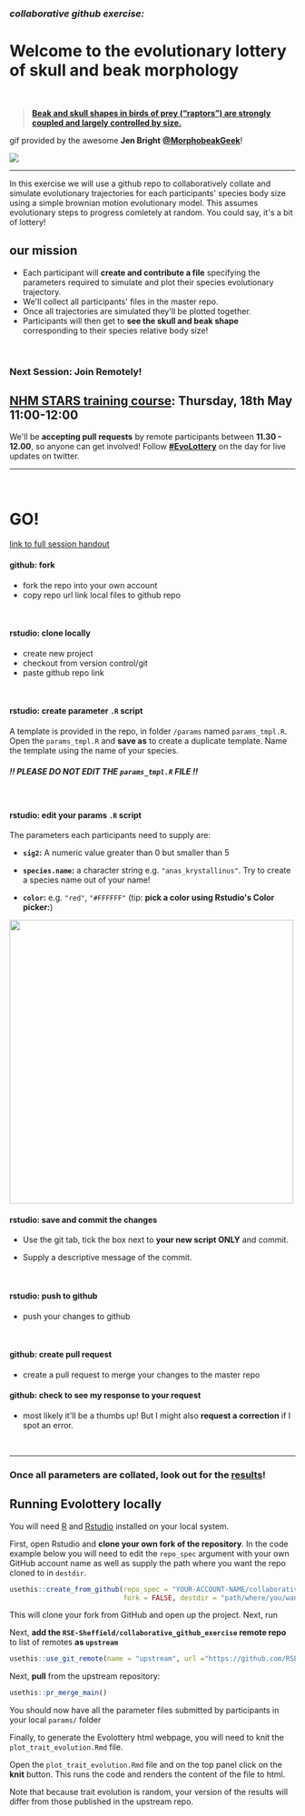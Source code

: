 
### *collaborative github exercise:*
# **Welcome to the evolutionary lottery of skull and beak morphology**

<br>

> [**Beak and skull shapes in birds of prey (“raptors”) are strongly coupled and largely controlled by size.**](http://eprints.whiterose.ac.uk/99452/1/Bright%20et%20al.%202016_SelfArchive.pdf)

gif provided by the awesome **Jen Bright** [**@MorphobeakGeek**](https://twitter.com/MorphobeakGeek)!

![](gif.gif)

***

In this exercise we will use a github repo to collaboratively collate and simulate evolutionary trajectories for each participants' species body size using a simple brownian motion evolutionary model. This assumes evolutionary steps to progress comletely at random. You could say, it's a bit of lottery! 


## **our mission**

- Each participant will **create and contribute a file** specifying the parameters required to simulate and plot their species evolutionary trajectory. 
- We'll collect all participants' files in the master repo. 
- Once all trajectories are simulated they'll be plotted together. 
- Participants will then get to **see the skull and beak shape** corresponding to their species relative body size!

<br>

### **Next Session: Join Remotely!**
## [**NHM STARS training course**](https://mozillafestival.org/): **Thursday, 18th May 11:00-12:00**

We'll be **accepting pull requests** by remote participants between **11.30 - 12.00**, so anyone can get involved! Follow [**#EvoLottery**](https://twitter.com/search?f=tweets&q=EvoLottery&src=typd) on the day for live updates on twitter.

***

<br>


# **GO!**
[link to full session handout](https://annakrystalli.github.io/Mozfest_github-rstudio/index.html)

#### **github:** fork 

- fork the repo into your own account
- copy repo url link local files to github repo 

<br>

#### **rstudio:** clone locally

- create new project
- checkout from version control/git
- paste github repo link

<br>

#### **rstudio:** create parameter `.R` script

A template is provided in the repo, in folder `/params` named `params_tmpl.R`. Open the `params_tmpl.R` and **save as** to create a duplicate template. Name the template using the name of your species. 

##### **!! PLEASE DO NOT EDIT THE `params_tmpl.R` FILE !!**

<br>

#### **rstudio:** edit your params `.R` script

The parameters each participants need to supply are:

- **`sig2`:** A numeric value greater than 0 but smaller than 5

- **`species.name`:** a character string e.g. `"anas_krystallinus"`. Try to create a species name out of your name!

- **`color`:** e.g. `"red"`, `"#FFFFFF"` (tip: **pick a color using Rstudio's Color picker:**)


<img src="assets/colour_picker.png" width="500px" />


<br>

#### **rstudio:** save and commit the changes

- Use the git tab, tick the box next to **your new script ONLY** and commit. 

- Supply a descriptive message of the commit.

<br>

#### **rstudio:** push to github
- push your changes to github

<br>

#### **github:** create pull request
 - create a pull request to merge your changes to the master repo
 
#### **github:** check to see my response to your request
 - most likely it'll be a thumbs up! But I might also **request a correction** if I spot an error.

<br>

***

### Once all parameters are collated, look out for the [results](http://rpubs.com/annakrystalli/278074)!

## Running Evolottery locally

You will need [R](https://www.r-project.org/) and [Rstudio](https://www.rstudio.com/products/rstudio/download/#download) installed on your local system.

First, open Rstudio and **clone your own fork of the repository**. In the code example below you will need to edit the `repo_spec` argument with your own GitHub account name as well as supply the path where you want the repo cloned to in `destdir`.

```r
usethis::create_from_github(repo_spec = "YOUR-ACCOUNT-NAME/collaborative_github_exercise", 
                            fork = FALSE, destdir = "path/where/you/want/the/repo/cloned/to")
```

This will clone your fork from GitHub and open up the project. Next, run 

Next, **add the `RSE-Sheffield/collaborative_github_exercise` remote repo** to list of remotes **as `upstream`**

```r
usethis::use_git_remote(name = "upstream", url ="https://github.com/RSE-Sheffield/collaborative_github_exercise.git" , overwrite = TRUE)
```

Next, **pull** from the upstream repository:
```r
usethis::pr_merge_main()
```

You should now have all the parameter files submitted by participants in your local `params/` folder

Finally, to generate the Evolottery html webpage, you will need to knit the `plot_trait_evolution.Rmd` file.

Open the `plot_trait_evolution.Rmd` file and on the top panel click on the **knit** button. This runs the code and renders the content of the file to html.

Note that because trait evolution is random, your version of the results will differ from those published in the upstream repo.
